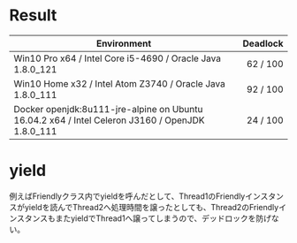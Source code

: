 # Result
| Environment                                                                                     | Deadlock |
| ----------------------------------------------------------------------------------------------- | --------:|
| Win10 Pro x64 / Intel Core i5-4690 / Oracle Java 1.8.0_121                                      | 62 / 100 |
| Win10 Home x32 / Intel Atom Z3740 / Oracle Java 1.8.0_111                                       | 92 / 100 |
| Docker openjdk:8u111-jre-alpine on Ubuntu 16.04.2 x64 / Intel Celeron J3160 / OpenJDK 1.8.0_111 | 24 / 100 |

# yield
例えばFriendlyクラス内でyieldを呼んだとして、Thread1のFriendlyインスタンスがyieldを読んでThread2へ処理時間を譲ったとしても、Thread2のFriendlyインスタンスもまたyieldでThread1へ譲ってしまうので、デッドロックを防げない。
